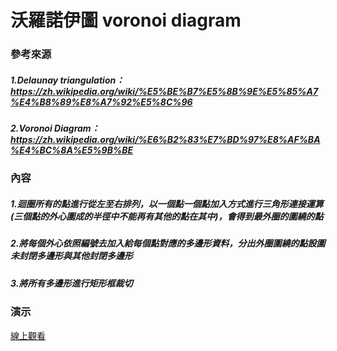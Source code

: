 # 沃羅諾伊圖 voronoi diagram
### 參考來源
##### 1.Delaunay triangulation：https://zh.wikipedia.org/wiki/%E5%BE%B7%E5%8B%9E%E5%85%A7%E4%B8%89%E8%A7%92%E5%8C%96
##### 2.Voronoi Diagram：https://zh.wikipedia.org/wiki/%E6%B2%83%E7%BD%97%E8%AF%BA%E4%BC%8A%E5%9B%BE
### 內容
##### 1.迴圈所有的點進行從左至右排列，以一個點一個點加入方式進行三角形連接運算(三個點的外心圍成的半徑中不能再有其他的點在其中)，會得到最外圈的圍繞的點
##### 2.將每個外心依照編號去加入給每個點對應的多邊形資料，分出外圈圍繞的點設圍未封閉多邊形與其他封閉多邊形
##### 3.將所有多邊形進行矩形框裁切
### 演示
[線上觀看](https://virtools.github.io/voronoiDiagram/)
